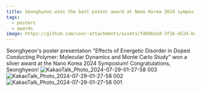 ```yaml
---
title: Seonghyeon wins the best poster award at Nano Korea 2024 symposium!
tags:
  - posters
  - awards
image: https://github.com/user-attachments/assets/fdb0ba5d-3f16-4524-bd5a-c3c0b5c0acdc
---
```


Seonghyeon's poster presentation "Effects of Energetic Disorder in Doped Conducting Polymer: Molecular Dynamics and Monte Carlo Study" won a silver award at the Nano Korea 2024 Symposium! Congratulations, Seonghyeon!
![KakaoTalk_Photo_2024-07-29-01-27-58 003](https://github.com/user-attachments/assets/f64a1a11-2b7e-4fc6-9daf-3d2f37952c54)
![KakaoTalk_Photo_2024-07-29-01-27-58 002](https://github.com/user-attachments/assets/fdb0ba5d-3f16-4524-bd5a-c3c0b5c0acdc)
![KakaoTalk_Photo_2024-07-29-01-27-58 001](https://github.com/user-attachments/assets/1af6fc40-e0e9-426e-b817-b6e85e1b187c)

